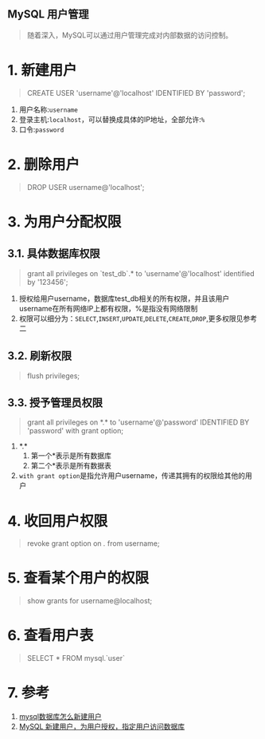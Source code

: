 MySQL 用户管理
---
> 随着深入，MySQL可以通过用户管理完成对内部数据的访问控制。

# 1. 新建用户
> CREATE USER 'username'@'localhost' IDENTIFIED BY 'password';

1. 用户名称:`username`
2. 登录主机:`localhost`，可以替换成具体的IP地址，全部允许:`%`
3. 口令:`password`

# 2. 删除用户
> DROP USER username@'localhost';

# 3. 为用户分配权限

## 3.1. 具体数据库权限
> grant all privileges on \`test_db\`.* to 'username'@'localhost' identified by '123456';

1. 授权给用户username，数据库test_db相关的所有权限，并且该用户username在所有网络IP上都有权限，%是指没有网络限制
2. 权限可以细分为：`SELECT`,`INSERT`,`UPDATE`,`DELETE`,`CREATE`,`DROP`,更多权限见参考二

## 3.2. 刷新权限
> flush privileges;

## 3.3. 授予管理员权限
> grant all privileges on \*.\* to 'username'@'password' IDENTIFIED BY 'password' with grant option;

1. \*.\*
   1. 第一个\*表示是所有数据库
   2. 第二个\*表示是所有数据表
2. `with grant option`是指允许用户username，传递其拥有的权限给其他的用户

# 4. 收回用户权限
> revoke grant option on *.* from username;

# 5. 查看某个用户的权限
> show grants for username@localhost;

# 6. 查看用户表
> SELECT * FROM mysql.\`user\`

# 7. 参考
1. <a href = "https://jingyan.baidu.com/article/a948d651cadd340a2dcd2e88.html">mysql数据库怎么新建用户</a>
2. <a href = "https://www.cnblogs.com/faberbeta/p/mysql002.html">MySQL 新建用户，为用户授权，指定用户访问数据库</a>